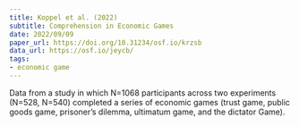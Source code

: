 ```yaml
---
title: Koppel et al. (2022)
subtitle: Comprehension in Economic Games
date: 2022/09/09
paper_url: https://doi.org/10.31234/osf.io/krzsb
data_url: https://osf.io/jeycb/
tags:
- economic game
---
```


Data from a study in which N=1068 participants across two experiments (N=528, N=540) completed a series of economic games (trust game, public goods game, prisoner’s dilemma, ultimatum game, and the dictator Game).
